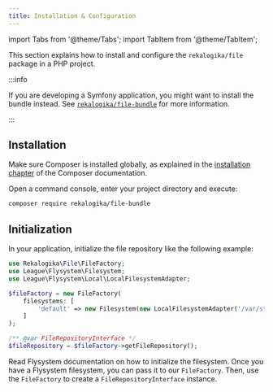 ```yaml
---
title: Installation & Configuration
---
```


import Tabs from '@theme/Tabs';
import TabItem from '@theme/TabItem';

This section explains how to install and configure the `rekalogika/file`
package in a PHP project.

:::info

If you are developing a Symfony application, you might want to install the
bundle instead. See
[`rekalogika/file-bundle`](../file-bundle/01-installation.md) for more
information.

:::

## Installation

Make sure Composer is installed globally, as explained in the
[installation chapter](https://getcomposer.org/doc/00-intro.md)
of the Composer documentation.

Open a command console, enter your project directory and execute:

```bash
composer require rekalogika/file-bundle
```

## Initialization

In your application, initialize the file repository like the following example:

```php
use Rekalogika\File\FileFactory;
use League\Flysystem\Filesystem;
use League\Flysystem\Local\LocalFilesystemAdapter;

$fileFactory = new FileFactory(
    filesystems: [
        'default' => new Filesystem(new LocalFilesystemAdapter('/var/storage')),
    ]
);

/** @var FileRepositoryInterface */
$fileRepository = $fileFactory->getFileRepository();
```

Read Flysystem documentation on how to initialize the filesystem. Once you have
a Flysystem filesystem, you can pass it to our `FileFactory`. Then, use the
`FileFactory` to create a `FileRepositoryInterface` instance.